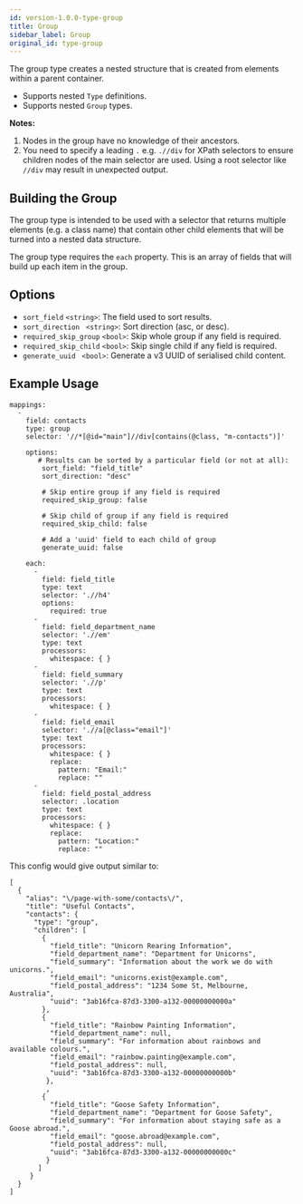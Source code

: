 ```yaml
---
id: version-1.0.0-type-group
title: Group
sidebar_label: Group
original_id: type-group
---
```


The group type creates a nested structure that is created from elements within a parent container.

- Supports nested `Type` definitions.
- Supports nested `Group` types.

**Notes:** 

 1. Nodes in the group have no knowledge of their ancestors.
 2. You need to specify a leading `.` e.g. `.//div` for XPath selectors to ensure children nodes of the main selector are used.  Using a root selector like `//div` may result in unexpected output.


## Building the Group

The group type is intended to be used with a selector that returns multiple elements (e.g. a class name) that contain other child elements that will be turned into a nested data structure.

The group type requires the `each` property.  This is an array of fields that will build up each item in the group.

## Options

- `sort_field` `<string>`: The field used to sort results.
- `sort_direction ` `<string>`: Sort direction (asc, or desc).
- `required_skip_group` `<bool>`: Skip whole group if any field is required.
- `required_skip_child` `<bool>`: Skip single child if any field is required.
- `generate_uuid ` `<bool>`: Generate a v3 UUID of serialised child content.


## Example Usage

```
mappings:
  -
    field: contacts
    type: group
    selector: '//*[@id="main"]//div[contains(@class, "m-contacts")]'
    
    options:
       # Results can be sorted by a particular field (or not at all):
    	sort_field: "field_title"              
    	sort_direction: "desc"
    	
    	# Skip entire group if any field is required
    	required_skip_group: false
    	
    	# Skip child of group if any field is required
    	required_skip_child: false
    	
    	# Add a 'uuid' field to each child of group
    	generate_uuid: false
    
    each:
      -
        field: field_title
        type: text
        selector: './/h4'
        options:
          required: true
      -
        field: field_department_name
        selector: './/em'
        type: text
        processors:
          whitespace: { }
      -
        field: field_summary
        selector: './/p'
        type: text
        processors:
          whitespace: { }
      -
        field: field_email
        selector: './/a[@class="email"]'
        type: text
        processors:
          whitespace: { }
          replace:
            pattern: "Email:"
            replace: ""
      -
        field: field_postal_address 
        selector: .location
        type: text
        processors:
          whitespace: { }
          replace:
            pattern: "Location:"
            replace: ""            
```


This config would give output similar to:

```
[
  {
    "alias": "\/page-with-some/contacts\/",
    "title": "Useful Contacts",
    "contacts": {
      "type": "group",
      "children": [
        {
          "field_title": "Unicorn Rearing Information",
          "field_department_name": "Department for Unicorns",
          "field_summary": "Information about the work we do with unicorns.",
          "field_email": "unicorns.exist@example.com",
          "field_postal_address": "1234 Some St, Melbourne, Australia",
          "uuid": "3ab16fca-87d3-3300-a132-00000000000a"
        },
        {
          "field_title": "Rainbow Painting Information",
          "field_department_name": null,
          "field_summary": "For information about rainbows and available colours.",
          "field_email": "rainbow.painting@example.com",
          "field_postal_address": null,
          "uuid": "3ab16fca-87d3-3300-a132-00000000000b"
         },
         ,
        {
          "field_title": "Goose Safety Information",
          "field_department_name": "Department for Goose Safety",
          "field_summary": "For information about staying safe as a Goose abroad.",
          "field_email": "goose.abroad@example.com",
          "field_postal_address": null,
          "uuid": "3ab16fca-87d3-3300-a132-00000000000c"
         }
       ]
     }
  }
]
```
